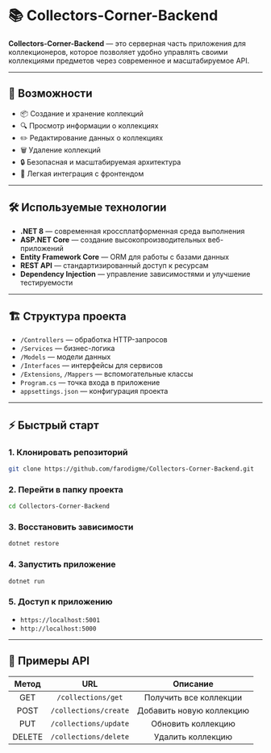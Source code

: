 
# 📚 Collectors-Corner-Backend

**Collectors-Corner-Backend** — это серверная часть приложения для коллекционеров, которое позволяет удобно управлять своими коллекциями предметов через современное и масштабируемое API.

---

## 🚀 Возможности

- 📦 Создание и хранение коллекций
- 🔍 Просмотр информации о коллекциях
- ✏️ Редактирование данных о коллекциях
- 🗑️ Удаление коллекций
- 🔒 Безопасная и масштабируемая архитектура
- 🧩 Легкая интеграция с фронтендом

---

## 🛠️ Используемые технологии

- **.NET 8** — современная кроссплатформенная среда выполнения
- **ASP.NET Core** — создание высокопроизводительных веб-приложений
- **Entity Framework Core** — ORM для работы с базами данных
- **REST API** — стандартизированный доступ к ресурсам
- **Dependency Injection** — управление зависимостями и улучшение тестируемости

---

## 🏗️ Структура проекта

- `/Controllers` — обработка HTTP-запросов
- `/Services` — бизнес-логика
- `/Models` — модели данных
- `/Interfaces` — интерфейсы для сервисов
- `/Extensions`, `/Mappers` — вспомогательные классы
- `Program.cs` — точка входа в приложение
- `appsettings.json` — конфигурация проекта

---

## ⚡ Быстрый старт

### 1. Клонировать репозиторий

```bash
git clone https://github.com/farodigme/Collectors-Corner-Backend.git
```

### 2. Перейти в папку проекта

```bash
cd Collectors-Corner-Backend
```

### 3. Восстановить зависимости

```bash
dotnet restore
```

### 4. Запустить приложение

```bash
dotnet run
```

### 5. Доступ к приложению

- `https://localhost:5001`
- `http://localhost:5000`

---

## 📖 Примеры API

| Метод | URL                    | Описание                        |
|:-----:|:-----------------------:|:-------------------------------:|
| GET   | `/collections/get`          | Получить все коллекции          |
| POST  | `/collections/create`          | Добавить новую коллекцию         |
| PUT   | `/collections/update`     | Обновить коллекцию         |
| DELETE| `/collections/delete`     | Удалить коллекцию          |
